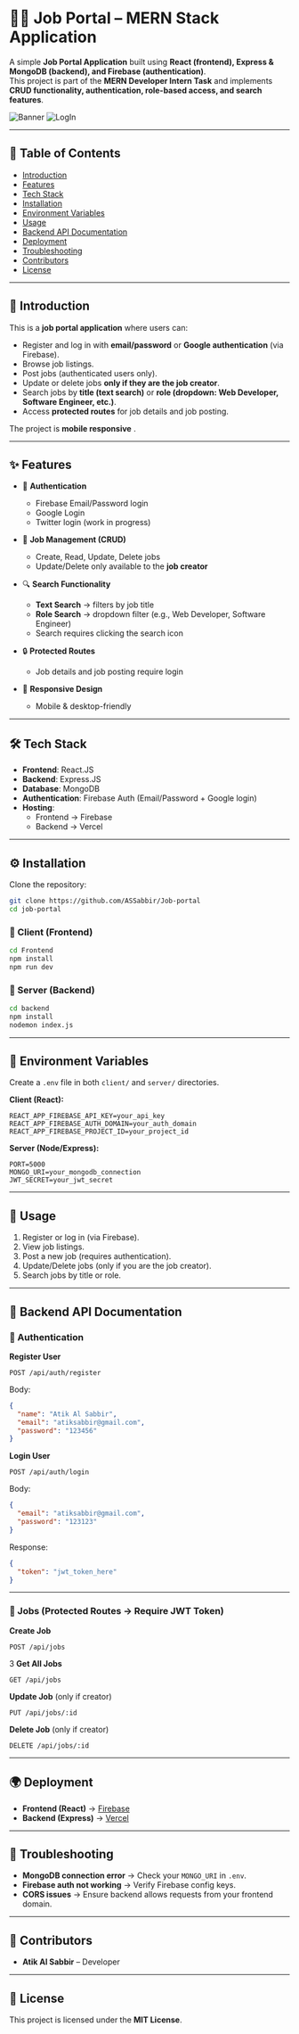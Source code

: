 # 🧑‍💻 Job Portal – MERN Stack Application  

A simple **Job Portal Application** built using **React (frontend), Express & MongoDB (backend), and Firebase (authentication)**.  
This project is part of the **MERN Developer Intern Task** and implements **CRUD functionality, authentication, role-based access, and search features**.  

![Banner](/banner.png) 
![LogIn](/login.png) 

---

## 📌 Table of Contents
- [Introduction](#-introduction)  
- [Features](#-features)  
- [Tech Stack](#-tech-stack)  
- [Installation](#-installation)  
- [Environment Variables](#-environment-variables)  
- [Usage](#-usage)  
- [Backend API Documentation](#-backend-api-documentation)  
- [Deployment](#-deployment)  
- [Troubleshooting](#-troubleshooting)  
- [Contributors](#-contributors)  
- [License](#-license)  

---

## 🚀 Introduction  

This is a **job portal application** where users can:  
- Register and log in with **email/password** or **Google authentication** (via Firebase).  
- Browse job listings.  
- Post jobs (authenticated users only).  
- Update or delete jobs **only if they are the job creator**.  
- Search jobs by **title (text search)** or **role (dropdown: Web Developer, Software Engineer, etc.)**.  
- Access **protected routes** for job details and job posting.  

The project is **mobile responsive** .  

 

---

## ✨ Features  

- 🔑 **Authentication**  
  - Firebase Email/Password login  
  - Google Login  
  - Twitter login (work in progress)  

- 📂 **Job Management (CRUD)**  
  - Create, Read, Update, Delete jobs  
  - Update/Delete only available to the **job creator**  

- 🔍 **Search Functionality**  
  - **Text Search** → filters by job title  
  - **Role Search** → dropdown filter (e.g., Web Developer, Software Engineer)  
  - Search requires clicking the search icon  

- 🔒 **Protected Routes**  
  - Job details and job posting require login  

- 📱 **Responsive Design**  
  - Mobile & desktop-friendly  

---

## 🛠️ Tech Stack  

- **Frontend**: React.JS 
- **Backend**:  Express.JS 
- **Database**: MongoDB  
- **Authentication**: Firebase Auth (Email/Password + Google login)  
- **Hosting**:  
  - Frontend → Firebase 
  - Backend → Vercel

---

## ⚙️ Installation  

Clone the repository:  

```bash
git clone https://github.com/ASSabbir/Job-portal
cd job-portal
```

### 🔹 Client (Frontend)  

```bash
cd Frontend
npm install
npm run dev
```

### 🔹 Server (Backend)  

```bash
cd backend
npm install
nodemon index.js
```

---

## 🔑 Environment Variables  

Create a `.env` file in both `client/` and `server/` directories.  

**Client (React):**  
```env
REACT_APP_FIREBASE_API_KEY=your_api_key
REACT_APP_FIREBASE_AUTH_DOMAIN=your_auth_domain
REACT_APP_FIREBASE_PROJECT_ID=your_project_id
```

**Server (Node/Express):**  
```env
PORT=5000
MONGO_URI=your_mongodb_connection
JWT_SECRET=your_jwt_secret
```

---

## 📘 Usage  

1. Register or log in (via Firebase).  
2. View job listings.  
3. Post a new job (requires authentication).  
4. Update/Delete jobs (only if you are the job creator).  
5. Search jobs by title or role.  

---

## 📡 Backend API Documentation  

### 🔹 Authentication  

**Register User**  
```http
POST /api/auth/register
```
Body:  
```json
{
  "name": "Atik Al Sabbir",
  "email": "atiksabbir@gmail.com",
  "password": "123456"
}
```

**Login User**  
```http
POST /api/auth/login
```
Body:  
```json
{
  "email": "atiksabbir@gmail.com",
  "password": "123123"
}
```
Response:  
```json
{
  "token": "jwt_token_here"
}
```

---

### 🔹 Jobs (Protected Routes → Require JWT Token)  

**Create Job**  
```http
POST /api/jobs
```
3
**Get All Jobs**  
```http
GET /api/jobs
```

**Update Job** (only if creator)  
```http
PUT /api/jobs/:id
```

**Delete Job** (only if creator)  
```http
DELETE /api/jobs/:id
```

---

## 🌍 Deployment  

- **Frontend (React)** → [Firebase](https://job-portal-system-df17c.web.app/) 
- **Backend (Express)** → [Vercel](https://backend-dun-omega-67.vercel.app/)


---

## 🐛 Troubleshooting  

- **MongoDB connection error** → Check your `MONGO_URI` in `.env`.  
- **Firebase auth not working** → Verify Firebase config keys.  
- **CORS issues** → Ensure backend allows requests from your frontend domain.  

---

## 👥 Contributors  

- **Atik Al Sabbir** – Developer  

---

## 📜 License  

This project is licensed under the **MIT License**.  
